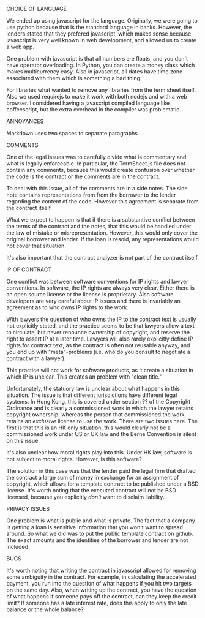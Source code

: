 CHOICE OF LANGUAGE

We ended up using javascript for the language.  Originally, we were
going to use python because that is the standard language in banks.
However, the lenders stated that they prefered javascript, which makes
sense because javascript is very well known in web development, and
allowed us to create a web app.

One problem with javascript is that all numbers are floats, and you
don't have operator overloading.  In Python, you can create a money
class which makes multicurrency easy.  Also in javascript, all dates
have time zone associated with them which is something a bad thing.

For libraries what wanted to remove any libraries from the term sheet
itself.  Also we used requirejs to make it work with both nodejs and
with a web browser.  I considered having a javascript compiled
language like coffeescript, but the extra overhead in the compiler was
problematic.

ANNOYANCES

Markdown uses two spaces to separate paragraphs.

COMMENTS

One of the legal issues was to carefully divide what is commentary and
what is legally enforceable.  In particular, the TermSheet.js file
does not contain any comments, because this would create confusion
over whether the code is the contract or the comments are in the
contract.

To deal with this issue, all of the comments are in a side notes.  The
side note contains representations from from the borrower to the
lender regarding the content of the code.  However this agreement is
separate from the contract itself.

What we expect to happen is that if there is a substantive conflict
between the terms of the contract and the notes, that this would be
handled under the law of mistake or misrepresentation.  However, this
would only cover the original borrower and lender.  If the loan is
resold, any representations would not cover that situation.

It's also important that the contract analyzer is not part of the
contract itself.

IP OF CONTRACT

One conflict was between software conventions for IP rights and lawyer
conventions.  In software, the IP rights are always very clear.
Either there is an open source license or the license is proprietary.
Also software developers are very careful about IP issues and there is
invariably an agreement as to who owns IP rights to the work.

With lawyers the question of who owns the IP to the contract text is
usually not explicitly stated, and the practice seems to be that
lawyers allow a text to circulate, but never renounce ownership of
copyright, and reserve the right to assert IP at a later time.
Lawyers will also rarely explicitly define IP rights for contract
text, as the contract is often not reusable anyway, and you end up
with "meta"-problems (i.e. who do you consult to negotiate a contract
with a lawyer).

This practice will not work for software products, as it create a
situation in which IP is unclear.  This creates an problem with "clean
title."

Unfortunately, the statuory law is unclear about what happens in this
situation.  The issue is that different jurisdictions have different
legal systems.  In Hong Kong, this is covered under section ?? of the
Copyright Ordinance and is clearly a commissioned work in which the
lawyer retains copyright ownership, whereas the person that
commissioned the work retains an *exclusive* license to use the work.
There are two issues here.  The first is that this is an HK only
situation, this would clearly not be a commissioned work under US or
UK law and the Berne Convention is silent on this issue.

It's also unclear how moral rights play into this.  Under HK law,
software is not subject to moral rights.  However, is this software?

The solution in this case was that the lender paid the legal firm that
drafted the contract a large sum of money in exchange for an
assignment of copyright, which allows for a template contract to be
published under a BSD license.  It's worth noting that the executed
contract will not be BSD licensed, because you explicitly *don't* want
to disclaim liability.

PRIVACY ISSUES

One problem is what is public and what is private.  The fact that a
company is getting a loan is sensitive information that you won't want
to spread around.  So what we did was to put the public template
contract on github.  The exact amounts and the identities of the
borrower and lender are not included.

BUGS

It's worth noting that writing the contract in javascript allowed for
removing some ambiguity in the contract.  For example, in calculating
the accelerated payment, you run into the question of what happens if
you hit two targets on the same day.  Also, when writing up the
contract, you have the question of what happens if someone pays off
the contract, can they keep the credit limit?  If someone has a late
interest rate, does this apply to only the late balance or the whole
balance?



